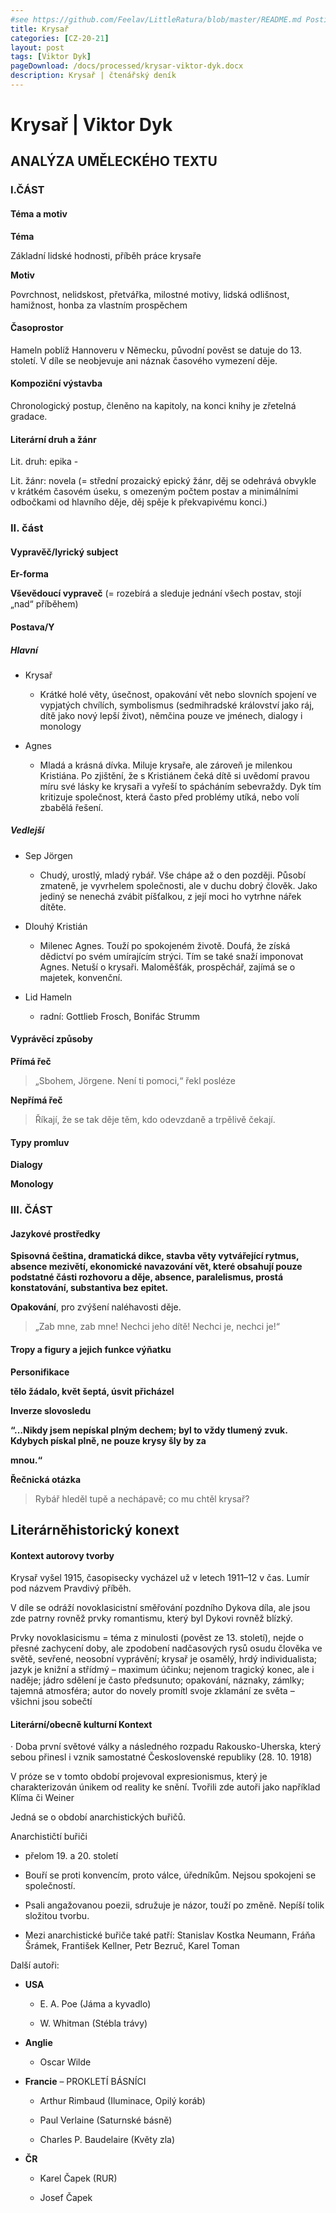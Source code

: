 ```yaml
---
#see https://github.com/Feelav/LittleRatura/blob/master/README.md Posting new books
title: Krysař
categories: [CZ-20-21]
layout: post
tags: [Viktor Dyk]
pageDownload: /docs/processed/krysar-viktor-dyk.docx
description: Krysař | čtenářský deník
---
```

# Krysař | Viktor Dyk

## ANALÝZA UMĚLECKÉHO TEXTU

### I.ČÁST

#### Téma a motiv

**Téma**

Základní lidské hodnosti, příběh práce krysaře

**Motiv**

Povrchnost, nelidskost, přetvářka, milostné motivy, lidská odlišnost,
hamižnost, honba za vlastním prospěchem

#### Časoprostor

Hameln poblíž Hannoveru v Německu, původní pověst se datuje do 13.
století. V díle se neobjevuje ani náznak časového vymezení děje.

#### Kompoziční výstavba

Chronologický postup, členěno na kapitoly, na konci knihy je zřetelná
gradace.

#### Literární druh a žánr

Lit. druh: epika -

Lit. žánr: novela (= střední prozaický epický žánr, děj se odehrává
obvykle v krátkém časovém úseku, s omezeným počtem postav a minimálními
odbočkami od hlavního děje, děj spěje k překvapivému konci.)

### II. část

#### Vypravěč/lyrický subject

**Er-forma**

**Vševědoucí vypraveč** (= rozebírá a sleduje jednání všech postav,
stojí „nad“ příběhem)

#### Postava/Y

##### Hlavní

  - Krysař
    
      - Krátké holé věty, úsečnost, opakování vět nebo slovních spojení
        ve vypjatých chvílích, symbolismus (sedmihradské království jako
        ráj, dítě jako nový lepší život), němčina pouze ve jménech,
        dialogy i monology

  - Agnes
    
      - Mladá a krásná dívka. Miluje krysaře, ale zároveň je milenkou
        Kristiána. Po zjištění, že s Kristiánem čeká dítě si uvědomí
        pravou míru své lásky ke krysaři a vyřeší to spácháním
        sebevraždy. Dyk tím kritizuje společnost, která často před
        problémy utíká, nebo volí zbabělá řešení.

##### Vedlejší

  - Sep Jörgen
    
      - Chudý, urostlý, mladý rybář. Vše chápe až o den později. Působí
        zmateně, je vyvrhelem společnosti, ale v duchu dobrý člověk.
        Jako jediný se nenechá zvábit píšťalkou, z její moci ho vytrhne
        nářek dítěte.

  - Dlouhý Kristián
    
      - Milenec Agnes. Touží po spokojeném životě. Doufá, že získá
        dědictví po svém umírajícím strýci. Tím se také snaží imponovat
        Agnes. Netuší o krysaři. Maloměšťák, prospěchář, zajímá se o
        majetek, konvenční.

  - Lid Hameln
    
      - radní: Gottlieb Frosch, Bonifác Strumm

#### Vyprávěcí způsoby

**Přímá řeč**

> „Sbohem, Jörgene. Není ti pomoci,“ řekl posléze

**Nepřímá řeč**

> Říkají, že se tak děje těm, kdo odevzdaně a trpělivě čekají.

#### Typy promluv

**Dialogy**

**Monology**

### III. ČÁST

#### Jazykové prostředky

**Spisovná čeština, dramatická dikce, stavba věty vytvářející rytmus,
absence mezivětí, ekonomické navazování vět, které obsahují pouze
podstatné části rozhovoru a děje, absence, paralelismus, prostá
konstatování, substantiva bez epitet.**

**Opakování**, pro zvýšení naléhavosti děje.

> „Zab mne, zab mne\! Nechci jeho dítě\! Nechci je, nechci je\!“

#### Tropy a figury a jejich funkce výňatku

**Personifikace**

**tělo žádalo, květ šeptá, úsvit přicházel**

**Inverze slovosledu**

**“…Nikdy jsem nepískal plným dechem; byl to vždy tlumený zvuk. Kdybych
pískal plně, ne pouze krysy šly by za**

**mnou.“**

**Řečnická otázka**

> Rybář hleděl tupě a nechápavě; co mu chtěl krysař?

## Literárněhistorický konext

#### Kontext autorovy tvorby

Krysař vyšel 1915, časopisecky vycházel už v letech 1911–12 v čas. Lumír
pod názvem Pravdivý příběh.

V díle se odráží novoklasicistní směřování pozdního Dykova díla, ale
jsou zde patrny rovněž prvky romantismu, který byl Dykovi rovněž blízký.

Prvky novoklasicismu = téma z minulosti (pověst ze 13. století), nejde o
přesné zachycení doby, ale zpodobení nadčasových rysů osudu člověka ve
světě, sevřené, neosobní vyprávění; krysař je osamělý, hrdý
individualista; jazyk je knižní a střídmý – maximum účinku; nejenom
tragický konec, ale i naděje; jádro sdělení je často předsunuto;
opakování, náznaky, zámlky; tajemná atmosféra; autor do novely promítl
svoje zklamání ze světa – všichni jsou sobečtí

#### Literární/obecně kulturní Kontext

· Doba první světové války a následného rozpadu Rakousko-Uherska, který
sebou přinesl i vznik samostatné Československé republiky (28. 10. 1918)

V próze se v tomto období projevoval expresionismus, který je
charakterizován únikem od reality ke snění. Tvořili zde autoři jako
například Klíma či Weiner

Jedná se o období anarchistických buřičů.

Anarchističtí buřiči

  - přelom 19. a 20. století

  - Bouří se proti konvencím, proto válce, úředníkům. Nejsou spokojeni
    se společností.

  - Psali angažovanou poezii, sdružuje je názor, touží po změně. Nepíší
    tolik složitou tvorbu.

  - Mezi anarchistické buřiče také patří: Stanislav Kostka Neumann,
    Fráňa Šrámek, František Kellner, Petr Bezruč, Karel Toman

Další autoři:

  - **USA**
    
      - E. A. Poe (Jáma a kyvadlo)
    
      - W. Whitman (Stébla trávy)

  - **Anglie**
    
      - Oscar Wilde

  - **Francie** – PROKLETÍ BÁSNÍCI
    
      - Arthur Rimbaud (Iluminace, Opilý koráb)
    
      - Paul Verlaine (Saturnské básně)
    
      - Charles P. Baudelaire (Květy zla)

  - **ČR**
    
      - Karel Čapek (RUR)
    
      - Josef Čapek
